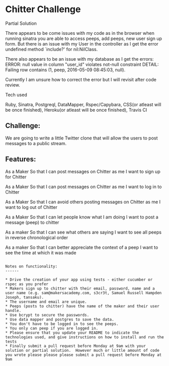 Chitter Challenge
=================

Partial Solution

There appears to be come issues with my code as in the browser when running sinatra you are able to access peeps, add peeps, new user sign up form. But there is an issue with my User in the controller as I get the error undefined method `include?' for nil:NilClass.

There also appears to be an issue with my database as I get the errors:
ERROR:  null value in column "user_id" violates not-null constraint
DETAIL:  Failing row contains (1, peep, 2016-05-09 08:45:03, null).

Currently I am unsure how to correct the error but I will revisit after code review.

Tech used

Ruby, Sinatra, Postgreql, DataMapper, Rspec/Capybara, CSS(or atleast will be once finished), Heroku(or atleast will be once finished), Travis CI

Challenge:
-------

We are going to write a little Twitter clone that will allow the users to post messages to a public stream.

Features:
-------
As a Maker
So that I can post messages on Chitter as me
I want to sign up for Chitter

As a Maker
So that I can post messages on Chitter as me
I want to log in to Chitter

As a Maker
So that I can avoid others posting messages on Chitter as me
I want to log out of Chitter

As a Maker
So that I can let people know what I am doing
I want to post a message (peep) to chitter

As a maker
So that I can see what others are saying
I want to see all peeps in reverse chronological order

As a maker
So that I can better appreciate the context of a peep
I want to see the time at which it was made
```

Notes on functionality:
------

* Drive the creation of your app using tests - either cucumber or rspec as you prefer
* Makers sign up to chitter with their email, password, name and a user name (e.g. sam@makersacademy.com, s3cr3t, Samuel Russell Hampden Joseph, tansaku).
* The username and email are unique.
* Peeps (posts to chitter) have the name of the maker and their user handle.
* Use bcrypt to secure the passwords.
* Use data mapper and postgres to save the data.
* You don't have to be logged in to see the peeps.
* You only can peep if you are logged in.
* Please ensure that you update your README to indicate the technologies used, and give instructions on how to install and run the tests
* Finally submit a pull request before Monday at 9am with your solution or partial solution.  However much or little amount of code you wrote please please please submit a pull request before Monday at 9am




